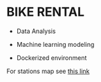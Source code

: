 # BIKE RENTAL

- Data Analysis 

- Machine learning modeling

- Dockerized environment


For stations map see [this link](http://localhost:5500/maps/station_map/)